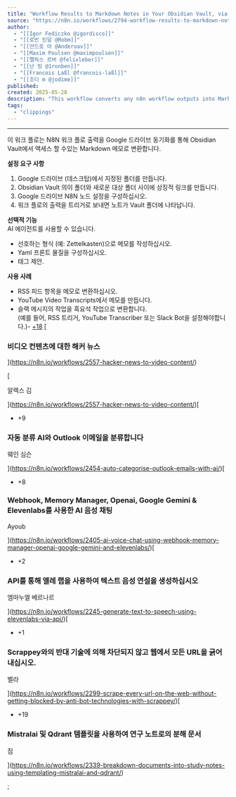 ```yaml
---
title: "Workflow Results to Markdown Notes in Your Obsidian Vault, via Google Drive | n8n workflow template"
source: "https://n8n.io/workflows/2794-workflow-results-to-markdown-notes-in-your-obsidian-vault-via-google-drive/"
author:
  - "[[Igor Fediczko @igordisco]]"
  - "[[로빈 틴달 @Robm]]"
  - "[[안드로 아 @Anderoav]]"
  - "[[Maxim Poulsen @maximpoulsen]]"
  - "[[펠릭스 르버 @felixleber]]"
  - "[[난 빙 @1ronben]]"
  - "[[Francois Laßl @francois-laßl]]"
  - "[[조디 m @jodime]]"
published:
created: 2025-05-28
description: "This workflow converts any n8n workflow outputs into Markdown notes that are accessible in your Obsidian Vault through Google Drive synchronization.Setup Requir"
tags:
  - "clippings"
---
```

---

이 워크 플로는 N8N 워크 플로 출력을 Google 드라이브 동기화를 통해 Obsidian Vault에서 액세스 할 수있는 Markdown 메모로 변환합니다.

**설정 요구 사항**

1. Google 드라이브 (데스크탑)에서 지정된 폴더를 만듭니다.
2. Obsidian Vault 의이 폴더와 새로운 대상 폴더 사이에 상징적 링크를 만듭니다.
3. Google 드라이브 N8N 노드 설정을 구성하십시오.
4. 워크 플로의 출력을 트리거로 보내면 노트가 Vault 폴더에 나타납니다.

**선택적 기능**  
AI 에이전트를 사용할 수 있습니다.

- 선호하는 형식 (예: Zettelkasten)으로 메모를 작성하십시오.
- Yaml 프론트 물질을 구성하십시오.
- 태그 제안.

**사용 사례**

- RSS 피드 항목을 메모로 변환하십시오.
- YouTube Video Transcripts에서 메모를 만듭니다.
- 슬랙 메시지의 작업을 흑요석 작업으로 변환합니다.  
	(예를 들어, RSS 트리거, YouTube Transcriber 또는 Slack Bot을 설정해야합니다.)- [+18](https://n8n.io/workflows/2557-hacker-news-to-video-content/)
[

### 비디오 컨텐츠에 대한 해커 뉴스

](https://n8n.io/workflows/2557-hacker-news-to-video-content/)

[

알렉스 김

](https://n8n.io/workflows/2557-hacker-news-to-video-content/)[

- +9

### 자동 분류 AI와 Outlook 이메일을 분류합니다

웨인 심슨

](https://n8n.io/workflows/2454-auto-categorise-outlook-emails-with-ai/)[

- +8

### Webhook, Memory Manager, Openai, Google Gemini & Elevenlabs를 사용한 AI 음성 채팅

Ayoub

](https://n8n.io/workflows/2405-ai-voice-chat-using-webhook-memory-manager-openai-google-gemini-and-elevenlabs/)[

- +2

### API를 통해 엘레 랩을 사용하여 텍스트 음성 연설을 생성하십시오

엠마누엘 베르나르

](https://n8n.io/workflows/2245-generate-text-to-speech-using-elevenlabs-via-api/)[

- +1

### Scrappey와의 반대 기술에 의해 차단되지 않고 웹에서 모든 URL을 긁어 내십시오.

벨라

](https://n8n.io/workflows/2299-scrape-every-url-on-the-web-without-getting-blocked-by-anti-bot-technologies-with-scrappey/)[

- +19

### Mistralai 및 Qdrant 템플릿을 사용하여 연구 노트로의 분해 문서

짐

](https://n8n.io/workflows/2339-breakdown-documents-into-study-notes-using-templating-mistralai-and-qdrant/)

;